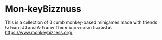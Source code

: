 # Mon-keyBizznuss
This is a collection of 3 dumb monkey-based minigames made with friends to learn JS and A-Frame
There is a version hosted at https://www.monkeybizness.org/
